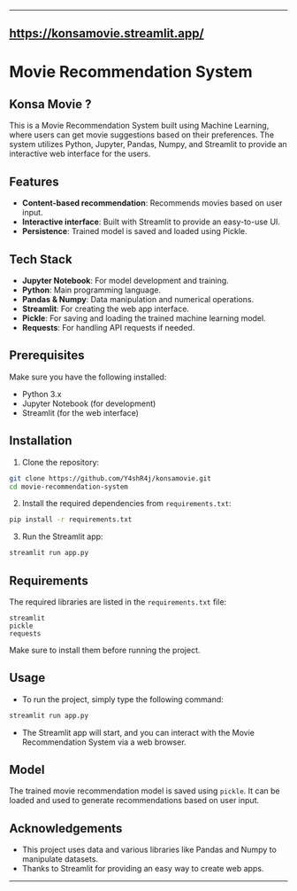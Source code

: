 
---
## https://konsamovie.streamlit.app/



# Movie Recommendation System
## Konsa Movie ?

This is a Movie Recommendation System built using Machine Learning, where users can get movie suggestions based on their preferences. The system utilizes Python, Jupyter, Pandas, Numpy, and Streamlit to provide an interactive web interface for the users.

## Features

- **Content-based recommendation**: Recommends movies based on user input.
- **Interactive interface**: Built with Streamlit to provide an easy-to-use UI.
- **Persistence**: Trained model is saved and loaded using Pickle.

## Tech Stack

- **Jupyter Notebook**: For model development and training.
- **Python**: Main programming language.
- **Pandas & Numpy**: Data manipulation and numerical operations.
- **Streamlit**: For creating the web app interface.
- **Pickle**: For saving and loading the trained machine learning model.
- **Requests**: For handling API requests if needed.

## Prerequisites

Make sure you have the following installed:

- Python 3.x
- Jupyter Notebook (for development)
- Streamlit (for the web interface)

## Installation

1. Clone the repository:

```bash
git clone https://github.com/Y4shR4j/konsamovie.git
cd movie-recommendation-system
```

2. Install the required dependencies from `requirements.txt`:

```bash
pip install -r requirements.txt
```

3. Run the Streamlit app:

```bash
streamlit run app.py
```

## Requirements

The required libraries are listed in the `requirements.txt` file:

```
streamlit
pickle
requests
```

Make sure to install them before running the project.

## Usage

- To run the project, simply type the following command:

```bash
streamlit run app.py
```

- The Streamlit app will start, and you can interact with the Movie Recommendation System via a web browser.

## Model

The trained movie recommendation model is saved using `pickle`. It can be loaded and used to generate recommendations based on user input.

## Acknowledgements

- This project uses data and various libraries like Pandas and Numpy to manipulate datasets.
- Thanks to Streamlit for providing an easy way to create web apps.

---
